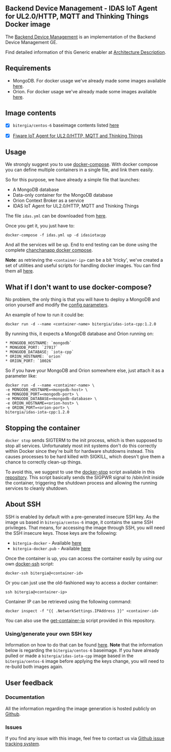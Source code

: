 ## Backend Device Management - IDAS IoT Agent for UL2.0/HTTP, MQTT and Thinking Things Docker image

The [Backend Device Management](http://catalogue.fiware.org/enablers/backend-device-management-idas) is an implementation of the Backend Device Management GE. 

Find detailed information of this Generic enabler at [Architecture Description](https://forge.fiware.org/plugins/mediawiki/wiki/fiware/index.php/FIWARE.ArchitectureDescription.IoT.Backend.DeviceManagement).

## Requirements

- MongoDB. For docker usage we've already made some images available [here](https://registry.hub.docker.com/u/bitergia/mongodb/).
- Orion. For docker usage we've already made some images available [here](https://registry.hub.docker.com/u/bitergia/fiware-orion/).


## Image contents

- [x] `bitergia/centos-6` baseimage contents listed [here](https://github.com/Bitergia/docker/tree/master/baseimages/centos#image-contents)
- [x] [Fiware IoT Agent for UL2.0/HTTP, MQTT and Thinking Things](https://github.com/telefonicaid/fiware-IoTAgent-Cplusplus)


## Usage

We strongly suggest you to use [docker-compose](https://docs.docker.com/compose/). With docker compose you can define multiple containers in a single file, and link them easily. 

So for this purpose, we have already a simple file that launches:

   * A MongoDB database
   * Data-only container for the MongoDB database
   * Orion Context Broker as a service
   * IDAS IoT Agent for UL2.0/HTTP, MQTT and Thinking Things

The file `idas.yml` can be downloaded from [here](https://raw.githubusercontent.com/Bitergia/fiware-chanchan-docker/master/docker/compose/idas.yml).

Once you get it, you just have to:

```
docker-compose -f idas.yml up -d idasiotacpp
```
And all the services will be up. End to end testing can be done using the complete [chanchanapp docker compose](https://github.com/Bitergia/fiware-chanchan/blob/master/docker/compose/chanchan-new.yml).

**Note**: as retrieving the `<container-ip>` can be a bit 'tricky', we've created a set of utilities and useful scripts for handling docker images. You can find them all [here](https://github.com/Bitergia/docker/tree/master/utils).

 
## What if I don't want to use docker-compose?

No problem, the only thing is that you will have to deploy a MongoDB and orion yourself and modify the [config parameters](https://github.com/Bitergia/fiware-chanchan-docker/blob/master/docker/images/idas/iota-cpp/1.2.0/config.json).

An example of how to run it could be:

```
docker run -d --name <container-name> bitergia/idas-iota-cpp:1.2.0
```

By running this, it expects a MongoDB database and Orion running on:

    * MONGODB_HOSTNAME: `mongodb`
    * MONGODB_PORT: `27017`
    * MONGODB_DATABASE: `iota-cpp`
    * ORION_HOSTNAME: `orion`
    * ORION_PORT: `10026`

So if you have your MongoDB and Orion somewhere else, just attach it as a parameter like:

```
docker run -d --name <container-name> \
-e MONGODB_HOSTNAME=<mongodb-host> \
-e MONGODB_PORT=<mongodb-port> \
-e MONGODB_DATABASE=<mongodb-database> \
-e ORION_HOSTNAME=<orion-host> \
-e ORION_PORT=<orion-port> \
bitergia/idas-iota-cpp:1.2.0
```


## Stopping the container

`docker stop` sends SIGTERM to the init process, which is then supposed to stop all services. Unfortunately most init systems don't do this correctly within Docker since they're built for hardware shutdowns instead. This causes processes to be hard killed with SIGKILL, which doesn't give them a chance to correctly clean-up things.

To avoid this, we suggest to use the [docker-stop](https://github.com/Bitergia/docker/tree/master/utils#docker-stop) script available in this [repository](https://github.com/Bitergia/docker/tree/master/utils). This script basically sends the SIGPWR signal to /sbin/init inside the container, triggering the shutdown process and allowing the running services to cleanly shutdown.

## About SSH

SSH is enabled by default with a pre-generated insecure SSH key. As the image us based in `bitergia/centos-6` image, it contains the same SSH privileges.
That means, for accessing the image through SSH, you will need the SSH insecure keys. Those keys are the following:

* `bitergia-docker` - Available [here](https://raw.githubusercontent.com/Bitergia/docker/master/baseimages/bitergia-docker)
* `bitergia-docker.pub` - Available [here](https://raw.githubusercontent.com/Bitergia/docker/master/baseimages/bitergia-docker.pub)

Once the container is up, you can access the container easily by using our own [docker-ssh](https://github.com/Bitergia/docker/tree/master/utils#docker-ssh) script:

```
docker-ssh bitergia@<container-id>
```

Or you can just use the old-fashioned way to access a docker container: 

```
ssh bitergia@<container-ip>
```

Container IP can be retrieved using the following command:

```
docker inspect -f "{{ .NetworkSettings.IPAddress }}" <container-id>
```

You can also use the [get-container-ip](https://github.com/Bitergia/docker/tree/master/utils#get-container-ip) script provided in this repository. 

### Using/generate your own SSH key

Information on how to do that can be found [here](https://github.com/Bitergia/docker/tree/master/baseimages/centos#about-ssh).
**Note** that the information below is regarding the `bitergia/centos-6` baseimage. If you have already pulled or made a `bitergia/idas-iota-cpp` image based in the `bitergia/centos-6` image before applying the keys change, you will need to re-build both images again.

## User feedback

### Documentation

All the information regarding the image generation is hosted publicly on [Github](https://github.com/Bitergia/fiware-chanchan-docker/tree/master/docker/images/idas/iota-cpp).

### Issues

If you find any issue with this image, feel free to contact us via [Github issue tracking system](https://github.com/Bitergia/fiware-chanchan-docker/issues).
